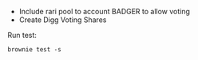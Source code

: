 - Include rari pool to account BADGER to allow voting
- Create Digg Voting Shares

Run test:

```
brownie test -s
```